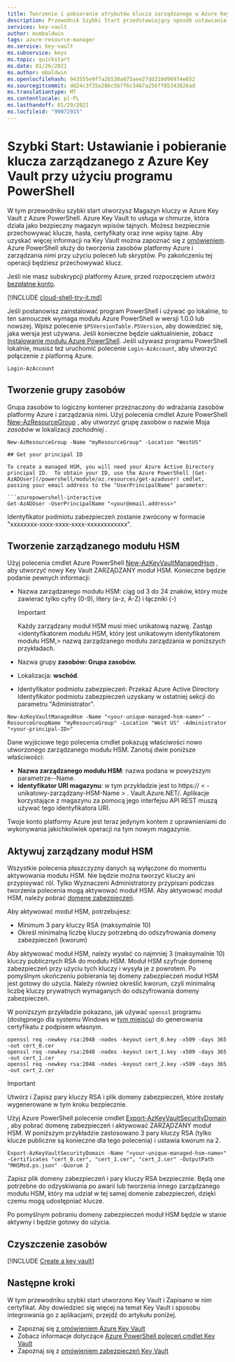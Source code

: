 ```yaml
---
title: Tworzenie i pobieranie atrybutów klucza zarządzanego w Azure Key Vault — Azure PowerShell
description: Przewodnik Szybki Start przedstawiający sposób ustawiania i pobierania klucza zarządzanego z Azure Key Vault przy użyciu Azure PowerShell
services: key-vault
author: msmbaldwin
tags: azure-resource-manager
ms.service: key-vault
ms.subservice: keys
ms.topic: quickstart
ms.date: 01/26/2021
ms.author: mbaldwin
ms.openlocfilehash: 943555e9f7a26530a075aee27dd310d96974e652
ms.sourcegitcommit: dd24c3f35e286c5b7f6c3467a256ff85343826ad
ms.translationtype: MT
ms.contentlocale: pl-PL
ms.lasthandoff: 01/29/2021
ms.locfileid: "99072915"
---
```

# <a name="quickstart-set-and-retrieve-a-managed-key-from-azure-key-vault-using-powershell"></a>Szybki Start: Ustawianie i pobieranie klucza zarządzanego z Azure Key Vault przy użyciu programu PowerShell

W tym przewodniku szybki start utworzysz Magazyn kluczy w Azure Key Vault z Azure PowerShell. Azure Key Vault to usługa w chmurze, która działa jako bezpieczny magazyn wpisów tajnych. Możesz bezpiecznie przechowywać klucze, hasła, certyfikaty oraz inne wpisy tajne. Aby uzyskać więcej informacji na Key Vault można zapoznać się z [omówieniem](../general/overview.md). Azure PowerShell służy do tworzenia zasobów platformy Azure i zarządzania nimi przy użyciu poleceń lub skryptów. Po zakończeniu tej operacji będziesz przechowywać klucz.

Jeśli nie masz subskrypcji platformy Azure, przed rozpoczęciem utwórz [bezpłatne konto](https://azure.microsoft.com/free/?WT.mc_id=A261C142F).

[!INCLUDE [cloud-shell-try-it.md](../../../includes/cloud-shell-try-it.md)]

Jeśli postanowisz zainstalować program PowerShell i używać go lokalnie, to ten samouczek wymaga modułu Azure PowerShell w wersji 1.0.0 lub nowszej. Wpisz polecenie `$PSVersionTable.PSVersion`, aby dowiedzieć się, jaka wersja jest używana. Jeśli konieczne będzie uaktualnienie, zobacz [Instalowanie modułu Azure PowerShell](/powershell/azure/install-az-ps). Jeśli używasz programu PowerShell lokalnie, musisz też uruchomić polecenie `Login-AzAccount`, aby utworzyć połączenie z platformą Azure.

```azurepowershell-interactive
Login-AzAccount
```

## <a name="create-a-resource-group"></a>Tworzenie grupy zasobów

Grupa zasobów to logiczny kontener przeznaczony do wdrażania zasobów platformy Azure i zarządzania nimi. Użyj polecenia cmdlet Azure PowerShell [New-AzResourceGroup](/powershell/module/az.resources/new-azresourcegroup) , aby utworzyć grupę zasobów o nazwie Moja *zasobów* w lokalizacji *zachodniej* . 

```azurepowershell-interactive
New-AzResourceGroup -Name "myResourceGroup" -Location "WestUS"

## Get your principal ID

To create a managed HSM, you will need your Azure Active Directory principal ID.  To obtain your ID, use the Azure PowerShell [Get-AzADUser](/powershell/module/az.resources/get-azaduser) cmdlet, passing your email address to the "UserPrincipalName" parameter:

```azurepowershell-interactive
Get-AzADUser -UserPrincipalName "<your@email.address>"
```

Identyfikator podmiotu zabezpieczeń zostanie zwrócony w formacie "xxxxxxxx-xxxx-xxxx-xxxx-xxxxxxxxxxxx".

## <a name="create-a-managed-hsm"></a>Tworzenie zarządzanego modułu HSM

Użyj polecenia cmdlet Azure PowerShell [New-AzKeyVaultManagedHsm](/powershell/module/az.keyvault/new-azkeyvaultmanagedhsm) , aby utworzyć nowy Key Vault ZARZĄDZANY moduł HSM. Konieczne będzie podanie pewnych informacji:

- Nazwa zarządzanego modułu HSM: ciąg od 3 do 24 znaków, który może zawierać tylko cyfry (0-9), litery (a-z, A-Z) i łączniki (-)

  > [!Important]
  > Każdy zarządzany moduł HSM musi mieć unikatową nazwę. Zastąp <identyfikatorem modułu HSM, który jest unikatowym identyfikatorem modułu HSM,> nazwą zarządzanego modułu zarządzania w poniższych przykładach.

- Nazwa grupy **zasobów: Grupa zasobów.**
- Lokalizacja: **wschód**.
- Identyfikator podmiotu zabezpieczeń: Przekaż Azure Active Directory Identyfikator podmiotu zabezpieczeń uzyskany w ostatniej sekcji do parametru "Administrator". 

```azurepowershell-interactive
New-AzKeyVaultManagedHsm -Name "<your-unique-managed-hsm-name>" -ResourceGroupName "myResourceGroup" -Location "West US" -Administrator "<your-principal-ID>"
```

Dane wyjściowe tego polecenia cmdlet pokazują właściwości nowo utworzonego zarządzanego modułu HSM. Zanotuj dwie poniższe właściwości:

- **Nazwa zarządzanego modułu HSM**: nazwa podana w powyższym parametrze--Name.
- **Identyfikator URI magazynu**: w tym przykładzie jest to https:// &lt; -unikatowy-zarządzany-HSM-Name &gt; . Vault.Azure.NET/. Aplikacje korzystające z magazynu za pomocą jego interfejsu API REST muszą używać tego identyfikatora URI.

Twoje konto platformy Azure jest teraz jedynym kontem z uprawnieniami do wykonywania jakichkolwiek operacji na tym nowym magazynie.

## <a name="activate-your-managed-hsm"></a>Aktywuj zarządzany moduł HSM

Wszystkie polecenia płaszczyzny danych są wyłączone do momentu aktywowania modułu HSM. Nie będzie można tworzyć kluczy ani przypisywać ról. Tylko Wyznaczeni Administratorzy przypisani podczas tworzenia polecenia mogą aktywować moduł HSM. Aby aktywować moduł HSM, należy pobrać [domenę zabezpieczeń](security-domain.md).

Aby aktywować moduł HSM, potrzebujesz:
- Minimum 3 pary kluczy RSA (maksymalnie 10)
- Określ minimalną liczbę kluczy potrzebną do odszyfrowania domeny zabezpieczeń (kworum)

Aby aktywować moduł HSM, należy wysłać co najmniej 3 (maksymalnie 10) kluczy publicznych RSA do modułu HSM. Moduł HSM szyfruje domenę zabezpieczeń przy użyciu tych kluczy i wysyła je z powrotem. Po pomyślnym ukończeniu pobierania tej domeny zabezpieczeń moduł HSM jest gotowy do użycia. Należy również określić kworum, czyli minimalną liczbę kluczy prywatnych wymaganych do odszyfrowania domeny zabezpieczeń.

W poniższym przykładzie pokazano, jak używać `openssl` programu (dostępnego dla systemu Windows w [tym miejscu](https://slproweb.com/products/Win32OpenSSL.html)) do generowania certyfikatu z podpisem własnym.

```console
openssl req -newkey rsa:2048 -nodes -keyout cert_0.key -x509 -days 365 -out cert_0.cer
openssl req -newkey rsa:2048 -nodes -keyout cert_1.key -x509 -days 365 -out cert_1.cer
openssl req -newkey rsa:2048 -nodes -keyout cert_2.key -x509 -days 365 -out cert_2.cer
```

> [!IMPORTANT]
> Utwórz i Zapisz pary kluczy RSA i plik domeny zabezpieczeń, które zostały wygenerowane w tym kroku bezpiecznie.

Użyj Azure PowerShell polecenie cmdlet [Export-AzKeyVaultSecurityDomain](/powershell/module/az.keyvault/export-azkeyvaultsecuritydomain) , aby pobrać domenę zabezpieczeń i aktywować ZARZĄDZANY moduł HSM. W poniższym przykładzie zastosowano 3 pary kluczy RSA (tylko klucze publiczne są konieczne dla tego polecenia) i ustawia kworum na 2.

```azurepowershell-interactive
Export-AzKeyVaultSecurityDomain -Name "<your-unique-managed-hsm-name>" -Certificates "cert_0.cer", "cert_1.cer", "cert_2.cer" -OutputPath "MHSMsd.ps.json" -Quorum 2
```

Zapisz plik domeny zabezpieczeń i pary kluczy RSA bezpiecznie. Będą one potrzebne do odzyskiwania po awarii lub tworzenia innego zarządzanego modułu HSM, który ma udział w tej samej domenie zabezpieczeń, dzięki czemu mogą udostępniać klucze.

Po pomyślnym pobraniu domeny zabezpieczeń moduł HSM będzie w stanie aktywny i będzie gotowy do użycia.

## <a name="clean-up-resources"></a>Czyszczenie zasobów

[!INCLUDE [Create a key vault](../../../includes/key-vault-powershell-delete-resources.md)]

## <a name="next-steps"></a>Następne kroki

W tym przewodniku szybki start utworzono Key Vault i Zapisano w nim certyfikat. Aby dowiedzieć się więcej na temat Key Vault i sposobu integrowania go z aplikacjami, przejdź do artykułu poniżej.

- Zapoznaj się [z omówieniem Azure Key Vault](../general/overview.md)
- Zobacz informacje dotyczące [Azure PowerShell poleceń cmdlet Key Vault](/powershell/module/az.keyvault/)
- Zapoznaj się z [omówieniem zabezpieczeń Key Vault](../general/security-overview.md)
